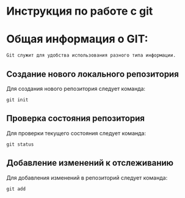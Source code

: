 # **Инструкция по работе с git**

# Общая информация о GIT:

    Git служит для удобства использования разного типа информации. 

## Создание нового локального репозитория

Для создания нового репозитория следует команда:

    git init

## Проверка состояния репозитория 

Для проверки текущего состояния следует команда:

    git status

## Добавление изменений к отслеживанию

Для добавления изменений в репозиторий следует команда:

    git add

